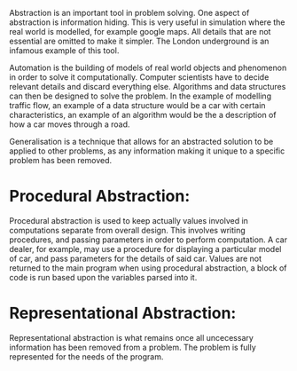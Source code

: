 
Abstraction is an important tool in problem solving. One aspect of abstraction is information hiding. This is very useful in simulation where the real world is modelled, for example google maps. All details that are not essential are omitted to make it simpler. The London underground is an infamous example of this tool.

Automation is the building of models of real world objects and phenomenon in order to solve it computationally. Computer scientists have to decide relevant details and discard everything else. Algorithms and data structures can then be designed to solve the problem. In the example of modelling traffic flow, an example of a data structure would be a car with certain characteristics, an example of an algorithm would be the a description of how a car moves through a road.

Generalisation is a technique that allows for an abstracted solution to be applied to other problems, as any information making it unique to a specific problem has been removed.

# Procedural Abstraction:

Procedural abstraction is used to keep actually values involved in computations separate from overall design. This involves writing procedures, and passing parameters in order to perform computation. A car dealer, for example, may use a procedure for displaying a particular model of car, and pass parameters for the details of said car. Values are not returned to the main program when using procedural abstraction, a block of code is run based upon the variables parsed into it.

# Representational Abstraction:

Representational abstraction is what remains once all uncecessary information has been removed from a problem. The problem is fully represented for the needs of the program.


